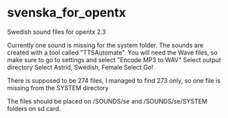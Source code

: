 # svenska_for_opentx
Swedish sound files for opentx 2.3

Currently one sound is missing for the system folder.
The sounds are created with a tool called "TTSAutomate".
You will need the Wave files, so make sure to go to settings and select "Encode MP3 to WAV"
Select output directory
Select Astrid, Swedish, Female
Select Go!

There is supposed to be 274 files, I managed to find 273 only, so one file is missing from the SYSTEM directory

The files should be placed on /SOUNDS/se and /SOUNDS/se/SYSTEM folders on sd card.
